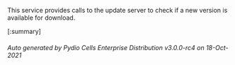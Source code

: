 






This service provides calls to the update server to check if a new version is available for download.

[:summary]

###### Auto generated by Pydio Cells Enterprise Distribution v3.0.0-rc4 on 18-Oct-2021
